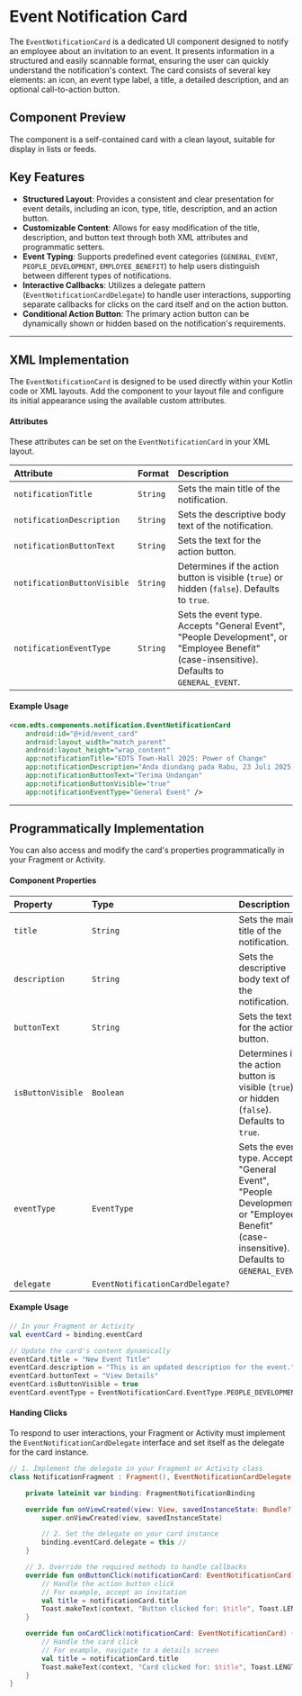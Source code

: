 # Event Notification Card
The `EventNotificationCard` is a dedicated UI component designed to notify an employee about an invitation to an event. It presents information in a structured and easily scannable format, ensuring the user can quickly understand the notification's context. The card consists of several key elements: an icon, an event type label, a title, a detailed description, and an optional call-to-action button.

## Component Preview
The component is a self-contained card with a clean layout, suitable for display in lists or feeds.

## Key Features
- **Structured Layout**: Provides a consistent and clear presentation for event details, including an icon, type, title, description, and an action button.
- **Customizable Content**: Allows for easy modification of the title, description, and button text through both XML attributes and programmatic setters.
- **Event Typing**: Supports predefined event categories (`GENERAL_EVENT`, `PEOPLE_DEVELOPMENT`, `EMPLOYEE_BENEFIT`) to help users distinguish between different types of notifications.
- **Interactive Callbacks**: Utilizes a delegate pattern (`EventNotificationCardDelegate`) to handle user interactions, supporting separate callbacks for clicks on the card itself and on the action button.
- **Conditional Action Button**: The primary action button can be dynamically shown or hidden based on the notification's requirements.

---

## XML Implementation
The `EventNotificationCard` is designed to be used directly within your Kotlin code or XML layouts. Add the component to your layout file and configure its initial appearance using the available custom attributes.

#### Attributes
These attributes can be set on the `EventNotificationCard` in your XML layout.

| Attribute                   | Format   | Description                                                                                                                                |
| :-------------------------- | :------- | :----------------------------------------------------------------------------------------------------------------------------------------- |
| `notificationTitle`         | `String` | Sets the main title of the notification.                                                                                                   |
| `notificationDescription`   | `String` | Sets the descriptive body text of the notification.                                                                                        |
| `notificationButtonText`    | `String` | Sets the text for the action button.                                                                                                       |
| `notificationButtonVisible` | `String` | Determines if the action button is visible (`true`) or hidden (`false`). Defaults to `true`.                                               |
| `notificationEventType`     | `String` | Sets the event type. Accepts "General Event", "People Development", or "Employee Benefit" (case-insensitive). Defaults to `GENERAL_EVENT`. |

#### Example Usage
```XML
<com.edts.components.notification.EventNotificationCard
    android:id="@+id/event_card"
    android:layout_width="match_parent"
    android:layout_height="wrap_content"
    app:notificationTitle="EDTS Town-Hall 2025: Power of Change"
    app:notificationDescription="Anda diundang pada Rabu, 23 Juli 2025, pukul 15:00 – 17:00 WIB."
    app:notificationButtonText="Terima Undangan"
    app:notificationButtonVisible="true"
    app:notificationEventType="General Event" />
```

---

## Programmatically Implementation
You can also access and modify the card's properties programmatically in your Fragment or Activity.

#### Component Properties
| Property          | Type                             | Description                                                                                                                                |
| :---------------- | :------------------------------- | :----------------------------------------------------------------------------------------------------------------------------------------- |
| `title`           | `String`                         | Sets the main title of the notification.                                                                                                   |
| `description`     | `String`                         | Sets the descriptive body text of the notification.                                                                                        |
| `buttonText`      | `String`                         | Sets the text for the action button.                                                                                                       |
| `isButtonVisible` | `Boolean`                        | Determines if the action button is visible (`true`) or hidden (`false`). Defaults to `true`.                                               |
| `eventType`       | `EventType`                      | Sets the event type. Accepts "General Event", "People Development", or "Employee Benefit" (case-insensitive). Defaults to `GENERAL_EVENT`. |
| `delegate`        | `EventNotificationCardDelegate?` |                                                                                                                                            |

#### Example Usage
```Kotlin
// In your Fragment or Activity
val eventCard = binding.eventCard

// Update the card's content dynamically
eventCard.title = "New Event Title"
eventCard.description = "This is an updated description for the event."
eventCard.buttonText = "View Details"
eventCard.isButtonVisible = true
eventCard.eventType = EventNotificationCard.EventType.PEOPLE_DEVELOPMENT
```

#### Handing Clicks
To respond to user interactions, your Fragment or Activity must implement the `EventNotificationCardDelegate` interface and set itself as the delegate for the card instance.

```Kotlin
// 1. Implement the delegate in your Fragment or Activity class
class NotificationFragment : Fragment(), EventNotificationCardDelegate {

    private lateinit var binding: FragmentNotificationBinding

    override fun onViewCreated(view: View, savedInstanceState: Bundle?) {
        super.onViewCreated(view, savedInstanceState)

        // 2. Set the delegate on your card instance
        binding.eventCard.delegate = this //
    }

    // 3. Override the required methods to handle callbacks
    override fun onButtonClick(notificationCard: EventNotificationCard) { //
        // Handle the action button click
        // For example, accept an invitation
        val title = notificationCard.title
        Toast.makeText(context, "Button clicked for: $title", Toast.LENGTH_SHORT).show()
    }

    override fun onCardClick(notificationCard: EventNotificationCard) { //
        // Handle the card click
        // For example, navigate to a details screen
        val title = notificationCard.title
        Toast.makeText(context, "Card clicked for: $title", Toast.LENGTH_SHORT).show()
    }
}
```

